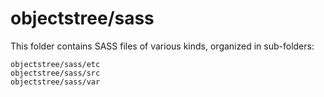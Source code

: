 # objectstree/sass

This folder contains SASS files of various kinds, organized in sub-folders:

    objectstree/sass/etc
    objectstree/sass/src
    objectstree/sass/var
